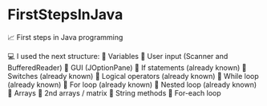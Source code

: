 # FirstStepsInJava

📈 First steps in Java programming

💻 I used the next structure:
🌱 Variables
🌱 User input (Scanner and BufferedReader)
🌱 GUI (JOptionPane)
🌱 If statements (already known)
🌱 Switches (already known)
🌱 Logical operators (already known)
🌱 While loop (already known)
🌱 For loop (already known)
🌱 Nested loop (already known)
🌱 Arrays
🌱 2nd arrays / matrix
🌱 String methods 
🌱 For-each loop
